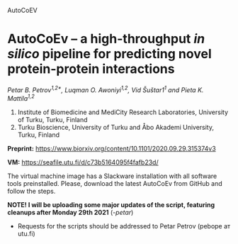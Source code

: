 AutoCoEV

# AutoCoEv – a high-throughput _in silico_ pipeline for predicting novel protein-protein interactions

_Petar B. Petrov<sup>1,2*</sup>, Luqman O. Awoniyi<sup>1,2</sup>, Vid Šuštar1<sup>1</sup> and Pieta K. Mattila<sup>1,2</sup>_

1. Institute of Biomedicine and MediCity Research Laboratories, University of Turku, Turku, Finland
2. Turku Bioscience, University of Turku and Åbo Akademi University, Turku, Finland


**Preprint:** https://www.biorxiv.org/content/10.1101/2020.09.29.315374v3


**VM:** https://seafile.utu.fi/d/c73b5164095f4fafb23d/


The virtual machine image has a Slackware installation with all software tools preinstalled. Please, download the latest AutoCoEv from GitHub and follow the steps.


**NOTE! I will be uploading some major updates of the script, featuring cleanups after Monday 29th 2021** (_-petar_)


* Requests for the scripts should be addressed to Petar Petrov (pebope ат utu.fi)
